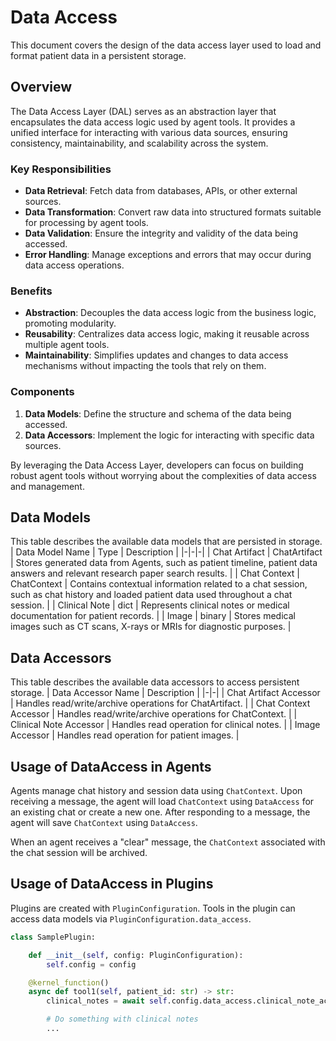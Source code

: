 # Data Access

This document covers the design of the data access layer used to load and format patient data in a persistent storage.

## Overview

The Data Access Layer (DAL) serves as an abstraction layer that encapsulates the data access logic used by agent tools. It provides a unified interface for interacting with various data sources, ensuring consistency, maintainability, and scalability across the system.

### Key Responsibilities

- **Data Retrieval**: Fetch data from databases, APIs, or other external sources.
- **Data Transformation**: Convert raw data into structured formats suitable for processing by agent tools.
- **Data Validation**: Ensure the integrity and validity of the data being accessed.
- **Error Handling**: Manage exceptions and errors that may occur during data access operations.

### Benefits

- **Abstraction**: Decouples the data access logic from the business logic, promoting modularity.
- **Reusability**: Centralizes data access logic, making it reusable across multiple agent tools.
- **Maintainability**: Simplifies updates and changes to data access mechanisms without impacting the tools that rely on them.

### Components

1. **Data Models**: Define the structure and schema of the data being accessed.
2. **Data Accessors**: Implement the logic for interacting with specific data sources.

By leveraging the Data Access Layer, developers can focus on building robust agent tools without worrying about the complexities of data access and management.


## Data Models

This table describes the available data models that are persisted in storage.
| Data Model Name | Type |  Description |
|-|-|-|
| Chat Artifact | ChatArtifact | Stores generated data from Agents, such as patient timeline, patient data answers and relevant research paper search results. |
| Chat Context | ChatContext | Contains contextual information related to a chat session, such as chat history and loaded patient data used throughout a chat session. |
| Clinical Note | dict | Represents clinical notes or medical documentation for patient records. |
| Image | binary | Stores medical images such as CT scans, X-rays or MRIs for diagnostic purposes. |

## Data Accessors

This table describes the available data accessors to access persistent storage.
| Data Accessor Name | Description |
|-|-|
| Chat Artifact Accessor | Handles read/write/archive operations for ChatArtifact. |
| Chat Context Accessor | Handles read/write/archive operations for ChatContext. |
| Clinical Note Accessor | Handles read operation for clinical notes. |
| Image Accessor | Handles read operation for patient images. |

## Usage of DataAccess in Agents

Agents manage chat history and session data using `ChatContext`. Upon receiving a message, the agent will load `ChatContext` using `DataAccess` for an existing chat or create a new one. After responding to a message, the agent will save `ChatContext` using `DataAccess`.

When an agent receives a "clear" message, the `ChatContext` associated with the chat session will be archived.

## Usage of DataAccess in Plugins

Plugins are created with `PluginConfiguration`. Tools in the plugin can access data models via `PluginConfiguration.data_access`.

```py
class SamplePlugin:

    def __init__(self, config: PluginConfiguration):
        self.config = config

    @kernel_function()
    async def tool1(self, patient_id: str) -> str:
        clinical_notes = await self.config.data_access.clinical_note_accessor.read_all(patient_id)

        # Do something with clinical notes
        ...
```